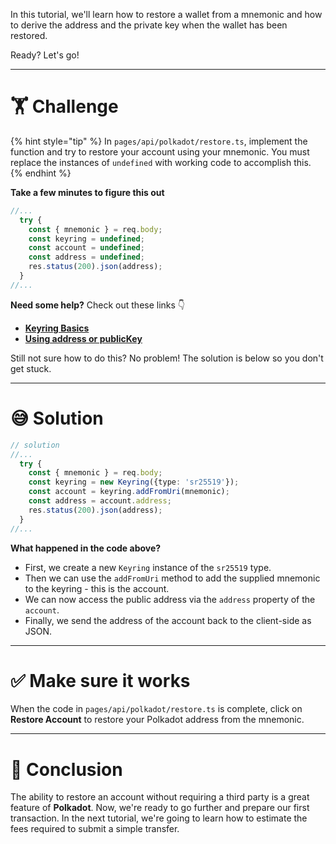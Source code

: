 In this tutorial, we'll learn how to restore a wallet from a mnemonic and how to derive the address and the private key when the wallet has been restored.

Ready? Let's go!

---

# 🏋️ Challenge

{% hint style="tip" %}
In `pages/api/polkadot/restore.ts`, implement the function and try to restore your account using your mnemonic. You must replace the instances of `undefined` with working code to accomplish this.
{% endhint %}

**Take a few minutes to figure this out**

```typescript
//...
  try {
    const { mnemonic } = req.body;
    const keyring = undefined;
    const account = undefined;
    const address = undefined;
    res.status(200).json(address);
  }
//...
```

**Need some help?** Check out these links 👇

- [**Keyring Basics**](https://polkadot.js.org/docs/keyring/start/basics)
- [**Using address or publicKey**](https://polkadot.js.org/docs/keyring/start/sign-verify#verify-using-address-or-publickey)

Still not sure how to do this? No problem! The solution is below so you don't get stuck.

---

# 😅 Solution

```typescript
// solution
//...
  try {
    const { mnemonic } = req.body;
    const keyring = new Keyring({type: 'sr25519'});
    const account = keyring.addFromUri(mnemonic);
    const address = account.address;
    res.status(200).json(address);
  }
//...
```

**What happened in the code above?**

- First, we create a new `Keyring` instance of the `sr25519` type.
- Then we can use the `addFromUri` method to add the supplied mnemonic to the keyring - this is the account.
- We can now access the public address via the `address` property of the `account`.
- Finally, we send the address of the account back to the client-side as JSON.

---

# ✅ Make sure it works

When the code in `pages/api/polkadot/restore.ts` is complete, click on **Restore Account** to restore your Polkadot address from the mnemonic.

---

# 🏁 Conclusion

The ability to restore an account without requiring a third party is a great feature of **Polkadot**. Now, we're ready to go further and prepare our first transaction. In the next tutorial, we're going to learn how to estimate the fees required to submit a simple transfer.
